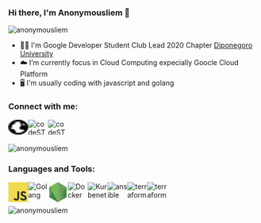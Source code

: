 ### Hi there, I'm Anonymousliem 👋

<p align="left"> <img src="https://komarev.com/ghpvc/?username=anonymousliem" alt="anonymousliem" /> </p>

- 👨‍💻 I'm Google Developer Student Club Lead 2020 Chapter [Diponegoro University](https://dsc.community.dev/universitas-diponegoro/)
- ☁️ I’m currently focus in Cloud Computing expecially Goocle Cloud Platform
- 🖥️ I'm usually coding with javascript and golang


### Connect with me:

[<img align="left" alt="http://anonymousliem.github.io/" height="30" width="40" src="https://raw.githubusercontent.com/iconic/open-iconic/master/svg/globe.svg" />][website]
[<img align="left" alt="codeSTACKr | YouTube" height="30" width="40" src="https://cdn.jsdelivr.net/npm/simple-icons@v3/icons/youtube.svg" />][youtube]
[<img align="left" alt="codeSTACKr | LinkedIn" height="30" width="40" src="https://cdn.jsdelivr.net/npm/simple-icons@v3/icons/linkedin.svg" />][linkedin]

<br /><br />

<p><img align="center" src="https://github-readme-stats.vercel.app/api?username=anonymousliem&show_icons=true" alt="anonymousliem" /></p>

### Languages and Tools:

[<img align="left" alt="JavaScript" width="40" height="40" src="https://raw.githubusercontent.com/github/explore/80688e429a7d4ef2fca1e82350fe8e3517d3494d/topics/javascript/javascript.png" />][javascript]
[<img align="left" alt="Golang" width="40" height="40" src="https://user-images.githubusercontent.com/38047246/118352145-0a6d9480-b58a-11eb-8ebf-b88f78a6bdb7.png" />][golang]
[<img align="left" alt="Node.js" width="40" height="40" src="https://raw.githubusercontent.com/github/explore/80688e429a7d4ef2fca1e82350fe8e3517d3494d/topics/nodejs/nodejs.png" />][nodejs]
[<img align="left" alt="Docker" width="40" height="40" src="https://user-images.githubusercontent.com/38047246/118352543-3853d880-b58c-11eb-92b1-176b03e7f3c1.png" />][docker]
[<img align="left" alt="Kurbenetes" width="40" height="40" src="https://user-images.githubusercontent.com/38047246/118352673-d647a300-b58c-11eb-8e67-de2fb27f5296.png" />][kurbenetes]
[<img align="left" alt="ansible" width="40" height="40" src="https://user-images.githubusercontent.com/38047246/127848150-3f9fc742-60c4-432e-ac16-86e847a429fc.png" />][ansible]
[<img align="left" alt="terraform" width="40" height="40" src="https://user-images.githubusercontent.com/38047246/127848371-bf97ef1e-1fd0-4a76-89c0-a780fc024a2b.png" />][terraform]
[<img align="left" alt="terraform" width="40" height="40" src="https://user-images.githubusercontent.com/38047246/128311631-7bd57df0-cf0c-4536-85ad-ebc67196815e.png" />][jenkins]

<br /><br />
<p><img align="left" src="https://github-readme-stats.vercel.app/api/top-langs/?username=anonymousliem&layout=compact" alt="anonymousliem" /></p>

[website]: http://anonymousliem.github.io/
[youtube]: https://www.youtube.com/channel/UC2N893mcvpygwuIiwiq_qAQ
[linkedin]: https://www.linkedin.com/in/anonymousliem/
[gcpplaylist]: https://www.youtube.com/watch?v=ZS78RWT9_tU&list=PL1yExLIIFHuQ6718FL1UVoFNShK1oGttO
[javascript]: https://www.javascript.com/
[golang]: https://golang.org/
[nodejs]: https://nodejs.org/
[docker]: https://www.docker.com/
[kurbenetes]: https://kubernetes.io/
[ansible]: https://www.ansible.com/
[terraform]: https://www.terraform.io/
[jenkins]: https://www.jenkins.io/ 
<!--
**anonymousliem/anonymousliem** is a ✨ _special_ ✨ repository because its `README.md` (this file) appears on your GitHub profile.

Here are some ideas to get you started:

- 🔭 I’m currently working on ...
- 🌱 I’m currently learning ...
- 👯 I’m looking to collaborate on ...
- 🤔 I’m looking for help with ...
- 💬 Ask me about ...
- 📫 How to reach me: ...
- 😄 Pronouns: ...
- ⚡ Fun fact: ...
-->
